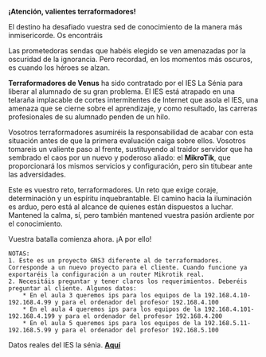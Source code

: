 **¡Atención, valientes terraformadores!**

El destino ha desafiado vuestra sed de conocimiento de la manera más inmisericorde. Os encontráis 

Las prometedoras sendas que habéis elegido se ven amenazadas por la oscuridad de la ignorancia. Pero recordad, en los momentos más oscuros, es cuando los héroes se alzan.

**Terraformadores de Venus** ha sido contratado por el IES La Sénia para liberar al alumnado de su gran problema. El IES está atrapado en una telaraña implacable de cortes intermitentes de Internet que asola el IES, una amenaza que se cierne sobre el aprendizaje, y como resultado, las carreras profesionales de su alumnado penden de un hilo.

Vosotros terraformadores asumiréis la responsabilidad de acabar con esta situación antes de que la primera evaluación caiga sobre ellos. Vosotros tomareis un valiente paso al frente, sustituyendo al traidor servidor que ha sembrado el caos por un nuevo y poderoso aliado: el **MikroTik**, que proporcionará los mismos servicios y configuración, pero sin titubear ante las adversidades.

Este es vuestro reto, terraformadores. Un reto que exige coraje, determinación y un espíritu inquebrantable. El camino hacia la iluminación es arduo, pero está al alcance de quienes están dispuestos a luchar. Mantened la calma, sí, pero también mantened vuestra pasión ardiente por el conocimiento.

Vuestra batalla comienza ahora. ¡A por ello!

    NOTAS: 
    1. Este es un proyecto GNS3 diferente al de terraformadores. Corresponde a un nuevo proyecto para el cliente. Cuando funcione ya exportaréis la configuración a un router Mikrotik real.
    2. Necesitáis preguntar y tener claros los requerimientos. Deberéis preguntar al cliente. Algunos datos:
        * En el aula 3 queremos ips para los equipos de la 192.168.4.10-192.168.4.99 y para el ordenador del profesor 192.168.4.100
        * En el aula 4 queremos ips para los equipos de la 192.168.4.101-192.168.4.199 y para el ordenador del profesor 192.168.4.200
        * En el aula 5 queremos ips para los equipos de la 192.168.5.11-192.168.5.99 y para el ordenador del profesor 192.168.5.100

  
  Datos reales del IES la sénia. **[Aquí](./aulas.md)**